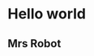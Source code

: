 <H1>Hello world</H1>
<h2>Mrs Robot</h2>
<img src"https://t4.ftcdn.net/jpg/05/50/95/87/360_F_550958748_OeGcRonEUNoVhd0wjd9zSEMhLFIGO9Bt.jpg">
